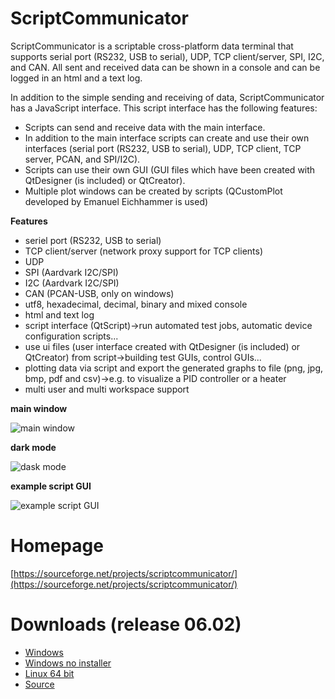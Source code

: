 # ScriptCommunicator
ScriptCommunicator is a scriptable cross-platform data terminal that supports serial port (RS232, USB to serial), UDP, TCP client/server, SPI, I2C, and CAN.
All sent and received data can be shown in a console and can be logged in an html and a text log.

In addition to the simple sending and receiving of data, ScriptCommunicator has a JavaScript interface.
This script interface has the following features:
* Scripts can send and receive data with the main interface.
* In addition to the main interface scripts can create and use their own interfaces (serial port (RS232, USB to serial), UDP, TCP client, TCP server, PCAN, and SPI/I2C).
* Scripts can use their own GUI (GUI files which have been created with QtDesigner (is included) or QtCreator). 
* Multiple plot windows can be created by scripts (QCustomPlot  developed by Emanuel Eichhammer is used)

**Features**

* seriel port (RS232, USB to serial)
* TCP client/server (network proxy support for TCP clients)
* UDP
* SPI (Aardvark I2C/SPI)
* I2C (Aardvark I2C/SPI)
* CAN (PCAN-USB, only on windows)
* utf8, hexadecimal, decimal, binary and mixed console
* html and text log
* script interface (QtScript)->run automated test jobs, automatic device configuration scripts...
* use ui files (user interface created with QtDesigner (is included) or QtCreator) from script->building test GUIs, control GUIs...
* plotting data via script and export the generated graphs to file (png, jpg, bmp, pdf and csv)->e.g. to visualize a PID controller or a heater
* multi user and multi workspace support

**main window**

![main window](https://a.fsdn.com/con/app/proj/scriptcommunicator/screenshots/2017-08-07_16h01_36.png/1)

**dark mode**

![dask mode](https://a.fsdn.com/con/app/proj/scriptcommunicator/screenshots/2020-12-23_14h01_25.png/max/max/1)

**example script GUI**

![example script GUI](https://a.fsdn.com/con/app/proj/scriptcommunicator/screenshots/2015-12-02_10h19_22.png)

# Homepage
[https://sourceforge.net/projects/scriptcommunicator/](https://sourceforge.net/projects/scriptcommunicator/)

# Downloads (release 06.02)
- [Windows](http://sourceforge.net/projects/scriptcommunicator/files/Windows/ScriptCommunicatorSetup_06_02_windows.zip/download)
- [Windows no installer](http://sourceforge.net/projects/scriptcommunicator/files/Windows/ScriptCommunicator_06_02_windows_no_installer.zip/download)
- [Linux 64 bit](http://sourceforge.net/projects/scriptcommunicator/files/Linux_64Bit/ScriptCommunicator_06_02_linux_64_bit.zip/download)
- [Source](http://sourceforge.net/projects/scriptcommunicator/files/Source/ScriptCommunicator_06_02_source.zip/download)
